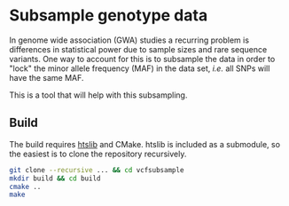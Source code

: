 # Subsample genotype data

In genome wide association (GWA) studies a recurring problem is differences in statistical power due to sample sizes and rare sequence variants. One way to account for this is to subsample the data in order to "lock" the minor allele frequency (MAF) in the data set, *i.e.* all SNPs will have the same MAF.

This is a tool that will help with this subsampling.

## Build

The build requires [htslib](https://github.com/samtools/htslib) and CMake. htslib is included as a submodule, so the easiest is to clone the repository recursively.

```bash
git clone --recursive ... && cd vcfsubsample
mkdir build && cd build
cmake ..
make
```
